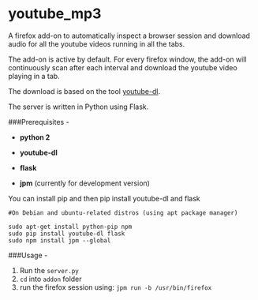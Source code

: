 # youtube_mp3

A firefox add-on to automatically inspect a browser session and download audio for all the youtube videos running in all the tabs.

The add-on is active by default. For every firefox window, the add-on will continuously scan after each interval and download the youtube video playing in a tab.

The download is based on the tool [youtube-dl](https://github.com/rg3/youtube-dl).

The server is written in Python using Flask.

###Prerequisites - 

- **python 2** 

- **youtube-dl**

- **flask**

- **jpm** (currently for development version)

You can install pip and then pip install youtube-dl and flask

```
#On Debian and ubuntu-related distros (using apt package manager)

sudo apt-get install python-pip npm
sudo pip install youtube-dl flask
sudo npm install jpm --global
```

###Usage -

1. Run the ```server.py```
2. ```cd``` into ```addon``` folder
3. run the firefox session using:
``` jpm run -b /usr/bin/firefox ```
